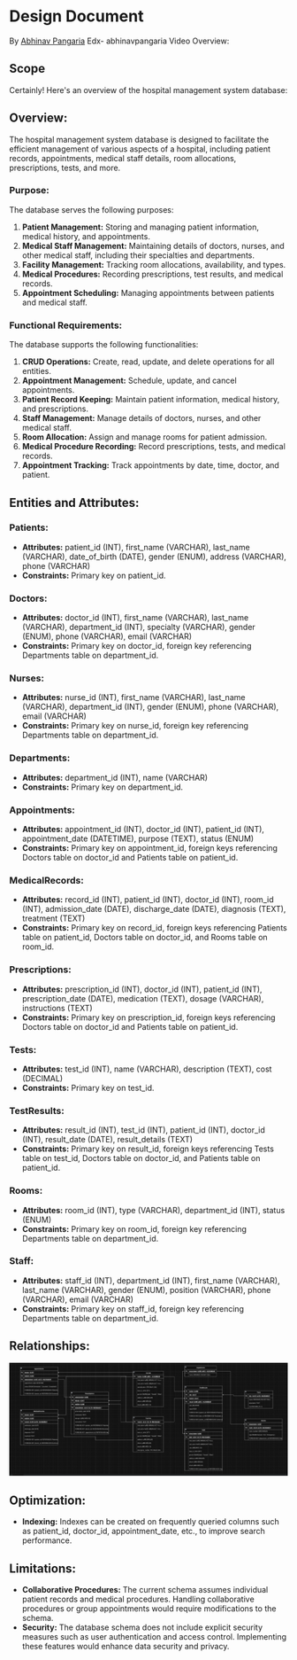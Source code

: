 # Design Document

By [Abhinav Pangaria](https://github.com/18Abhinav07)
Edx- abhinavpangaria
Video Overview:

## Scope
Certainly! Here's an overview of the hospital management system database:

## Overview:

The hospital management system database is designed to facilitate the efficient management of various aspects of a hospital, including patient records, appointments, medical staff details, room allocations, prescriptions, tests, and more.

### Purpose:
The database serves the following purposes:
1. **Patient Management:** Storing and managing patient information, medical history, and appointments.
2. **Medical Staff Management:** Maintaining details of doctors, nurses, and other medical staff, including their specialties and departments.
3. **Facility Management:** Tracking room allocations, availability, and types.
4. **Medical Procedures:** Recording prescriptions, test results, and medical records.
5. **Appointment Scheduling:** Managing appointments between patients and medical staff.

### Functional Requirements:
The database supports the following functionalities:
1. **CRUD Operations:** Create, read, update, and delete operations for all entities.
2. **Appointment Management:** Schedule, update, and cancel appointments.
3. **Patient Record Keeping:** Maintain patient information, medical history, and prescriptions.
4. **Staff Management:** Manage details of doctors, nurses, and other medical staff.
5. **Room Allocation:** Assign and manage rooms for patient admission.
6. **Medical Procedure Recording:** Record prescriptions, tests, and medical records.
7. **Appointment Tracking:** Track appointments by date, time, doctor, and patient.

## Entities and Attributes:

### Patients:
- **Attributes:** patient_id (INT), first_name (VARCHAR), last_name (VARCHAR), date_of_birth (DATE), gender (ENUM), address (VARCHAR), phone (VARCHAR)
- **Constraints:** Primary key on patient_id.

### Doctors:
- **Attributes:** doctor_id (INT), first_name (VARCHAR), last_name (VARCHAR), department_id (INT), specialty (VARCHAR), gender (ENUM), phone (VARCHAR), email (VARCHAR)
- **Constraints:** Primary key on doctor_id, foreign key referencing Departments table on department_id.

### Nurses:
- **Attributes:** nurse_id (INT), first_name (VARCHAR), last_name (VARCHAR), department_id (INT), gender (ENUM), phone (VARCHAR), email (VARCHAR)
- **Constraints:** Primary key on nurse_id, foreign key referencing Departments table on department_id.

### Departments:
- **Attributes:** department_id (INT), name (VARCHAR)
- **Constraints:** Primary key on department_id.

### Appointments:
- **Attributes:** appointment_id (INT), doctor_id (INT), patient_id (INT), appointment_date (DATETIME), purpose (TEXT), status (ENUM)
- **Constraints:** Primary key on appointment_id, foreign keys referencing Doctors table on doctor_id and Patients table on patient_id.

### MedicalRecords:
- **Attributes:** record_id (INT), patient_id (INT), doctor_id (INT), room_id (INT), admission_date (DATE), discharge_date (DATE), diagnosis (TEXT), treatment (TEXT)
- **Constraints:** Primary key on record_id, foreign keys referencing Patients table on patient_id, Doctors table on doctor_id, and Rooms table on room_id.

### Prescriptions:
- **Attributes:** prescription_id (INT), doctor_id (INT), patient_id (INT), prescription_date (DATE), medication (TEXT), dosage (VARCHAR), instructions (TEXT)
- **Constraints:** Primary key on prescription_id, foreign keys referencing Doctors table on doctor_id and Patients table on patient_id.

### Tests:
- **Attributes:** test_id (INT), name (VARCHAR), description (TEXT), cost (DECIMAL)
- **Constraints:** Primary key on test_id.

### TestResults:
- **Attributes:** result_id (INT), test_id (INT), patient_id (INT), doctor_id (INT), result_date (DATE), result_details (TEXT)
- **Constraints:** Primary key on result_id, foreign keys referencing Tests table on test_id, Doctors table on doctor_id, and Patients table on patient_id.

### Rooms:
- **Attributes:** room_id (INT), type (VARCHAR), department_id (INT), status (ENUM)
- **Constraints:** Primary key on room_id, foreign key referencing Departments table on department_id.

### Staff:
- **Attributes:** staff_id (INT), department_id (INT), first_name (VARCHAR), last_name (VARCHAR), gender (ENUM), position (VARCHAR), phone (VARCHAR), email (VARCHAR)
- **Constraints:** Primary key on staff_id, foreign key referencing Departments table on department_id.

## Relationships:

![Hospital_Management_System.png](Hospital_Management_System.png)

## Optimization:
- **Indexing:** Indexes can be created on frequently queried columns such as patient_id, doctor_id, appointment_date, etc., to improve search performance.

## Limitations:
- **Collaborative Procedures:** The current schema assumes individual patient records and medical procedures. Handling collaborative procedures or group appointments would require modifications to the schema.
- **Security:** The database schema does not include explicit security measures such as user authentication and access control. Implementing these features would enhance data security and privacy.
